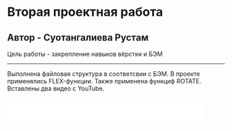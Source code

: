 # **Вторая проектная работа**
## Автор - Суотангалиева Рустам
Цель работы - закрепление навыков вёрстки и БЭМ
____________

Выполнена файловая структура в соответсвии с БЭМ.
В проекте применялись FLEX-функции.
Также применена функциф ROTATE.
Вставлены два видео с YouTube.

![logo](./images/logo_place_footer.svg)